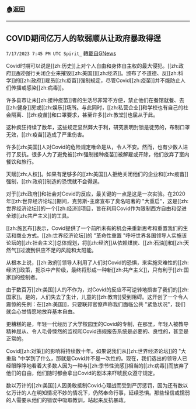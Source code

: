 ###  [:house:返回](README.md)
---


## COVID期间亿万人的软弱顺从让政府暴政得逞
`7/17/2023 7:45 PM UTC Spirit_` [轉載自GNews](https://gnews.org/articles/1467136)



Covid时期可以说是[[zh:历史]]上对个人自由和身体自主权的最大侵犯。[[zh:政府]]通过强行关闭企业来摧毁[[zh:美国]][[zh:经济]]。颁布了不道德、反[[zh:科学]]的[[zh:政府]]雇员[[zh:疫苗]]强制规定，尽管Covid[[zh:疫苗]]并不能防止人们传播或感染[[zh:病毒]]。

许多县市让未[[zh:接种疫苗]]者的生活尽非常不方便，禁止他们在餐馆就餐、去[[zh:健身]]房或[[zh:娱乐]]场所。与此同时，[[zh:私营企业]]和学校也有自己的社会隔离、[[zh:疫苗]]和口罩要求，甚至许多[[zh:教堂]]也屈从于此。

这种疯狂持续了数年，这些规定显然弊大于利，研究表明封锁是徒劳的，布制口罩无效，[[zh:疫苗]]造成了严重伤害。 

许多[[zh:美国]]人对Covid的危险规定唯命是从，令人不安。然而，也有少数人进行了反抗。很多人为了避免被[[zh:强制接种疫苗]]被解雇或开除，他们放弃了室内餐饮和旅行。

天赋[[zh:人权]]。如果有足够多的[[zh:美国]]人拒绝关闭他们的企业和[[zh:疫苗]]强制，[[zh:政府]]制造的恐慌就不会得逞。

对于[[zh:政府]]和社会对Covid的反应，最关键的一点是这是一次实验。在2020年[[zh:世界经济论坛]]期间，克劳斯-主席宣布了臭名昭著的 "大重启"，这是[[zh:世界经济论坛]]的一个[[zh:经济]]项目，旨在利用Covid作为限制西方自由和促进全球[[zh:共产主义]]的工具。   

[[zh:施瓦布]]表示，Covid提供了一个前所未有的机会来重新思考和重置我们的生活和商业方式。[[zh:世界经济论坛]]的 "革命性重置 "呼吁世界各国领导人实施该论坛的[[zh:社会主义]]总体规划，将[[zh:经济]]从依赖煤炭、[[zh:石油]]和[[zh:天然气]]过渡到供应不足的风能和太阳能。

从根本上说，[[zh:政府]]领导人利用了人们对Covid的恐惧，来实施灾难性的[[zh:经济]]政策，扼杀中产阶级，最终将形成一种新[[zh:共产主义]]，只有利于[[zh:国家]]的控制者。 

由于数百万[[zh:美国]]人的不作为，对Covid的反应不可逆转地损害了我们的[[zh:国家]]。是的，人们失去了生计，儿童的[[zh:教育]]受到阻碍。这开创了一个令人震惊的先例：在[[zh:美国]]，只要联邦官僚声称我们面临公共 "紧急状况"，我们就会心甘情愿地放弃基本自由。

更糟糕的是，年轻一代经历了大学校园里的Covid的专制，在那里，年轻人被教导精神屈从、令人毛骨悚然的监视和Covid违规报告系统是必要的、良性的，甚至是正常的。

Covid[[zh:对策]]的影响将持续数十年。如果说我们从[[zh:世界经济论坛]]的 "大重启 "中学到了什么，那就是Covid并不是一次性的。现在，我们选出的领导人已经眼睁睁地看着大多数人因为一种与[[zh:季节性流感]]相当的[[zh:病毒]]而放弃了他们的自由，他们随时都会拿出Covid的剧本来吓唬民众遵守规定。

数以万计的[[zh:美国]]人因勇敢抵制Covid心理战而受到严厉惩罚，因为还有数以亿万计的人在明知情况不妙的情况下，仍然奉命行事，延续恐惧。那些轻信或懦弱的人需要从他们的错误中吸取教训，站起来反抗暴政。



